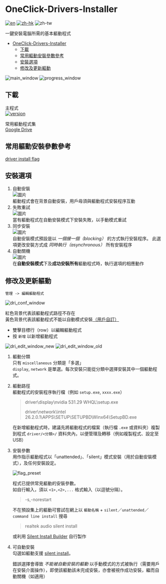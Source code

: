 # OneClick-Drivers-Installer

[![en](https://img.shields.io/badge/README-en-green.svg)](https://github.com/SuperDumbTM/OneClick-Drivers-Installer/blob/main/docs/README-en.md)
[![zh-hk](https://img.shields.io/badge/README-zh--hk-yellow.svg)](https://github.com/SuperDumbTM/OneClick-Drivers-Installer/blob/main/docs/README-zh_hk.md)
![zh-tw](https://img.shields.io/badge/README-zh--tw-inactive.svg)

一鍵安裝電腦所需的基本軀動程式

- [OneClick-Drivers-Installer](#oneclick-drivers-installer)
  - [下載](#下載)
  - [常用軀動安裝參數參考](#常用軀動安裝參數參考)
  - [安裝選項](#安裝選項)
  - [修改及更新軀動](#修改及更新軀動)

![main_window](https://github.com/SuperDumbTM/OneClick-Drivers-Installer/assets/71750702/ec78e2e8-3f7c-4897-a409-99bd9a11f019)
![progress_window](https://github.com/SuperDumbTM/OneClick-Drivers-Installer/assets/71750702/66e3a520-fc3c-4d07-80c7-88861cf9639f)


## 下載
主程式<br>
[![version](https://img.shields.io/badge/version-0.7.0-blue)](https://github.com/SuperDumbTM/OneClick-Drivers-Installer/releases/tag/v0.7.0)

常用軀動程式集<br>
[Google Drive](https://drive.google.com/drive/folders/1VqND0o75oBR80Ft2IK8WjTTbXaezmajw?usp=sharing)

## 常用軀動安裝參數參考
[driver install flag](https://github.com/SuperDumbTM/OneClick-Drivers-Installer/tree/main/docs/driver%20install%20flag)

## 安裝選項
1. 自動安裝<br>
    ![圖片](https://user-images.githubusercontent.com/71750702/226850047-1d67eebd-2a97-414f-a44a-e7aa05f6980c.png)<br>
    軀動程式會在背景自動安裝，用戶毋須與軀動程式安裝程序互動
2. 失敗重試<br>
    ![圖片](https://user-images.githubusercontent.com/71750702/226852116-544d01ce-919d-4a37-b463-e33ceaa60a82.png)<br>
    當有軀動程式在自動安裝模式下安裝失敗，以手動模式重試
3. 同步安裝<br>
    ![圖片](https://user-images.githubusercontent.com/71750702/226852351-3e44838b-ad04-48fb-b786-5bff2736daa0.png)<br>
    自動安裝模式預設是以 *一個接一個（blocking）* 的方式執行安裝程序。
    此選項更改安裝方式成 *同時執行（asynchronous）* 所有安裝程序
4. 自動關機<br>
    ![圖片](https://user-images.githubusercontent.com/71750702/226853670-8ce5c33e-b84c-4284-a466-d0ea7ddc718a.png)<br>
    在**自動安裝模式**下及**成功安裝所有**軀動程式時，執行選項的相應動作
    
## 修改及更新軀動
`管理 -> 編輯軀動程式`

![dri_conf_window](https://github.com/SuperDumbTM/OneClick-Drivers-Installer/assets/71750702/48275781-7b4d-4429-825e-c400dc8ef6fb)

紅色背景代表該軀動程式路徑不存在<br>
黃色背景代表該軀動程式不能以自動模式安裝[（用戶自訂）](#autoable-descr)

- 雙擊目標行（row）以編輯軀動程式
- 按 `新增` 以新增軀動程式

![dri_edit_window_new](https://github.com/SuperDumbTM/OneClick-Drivers-Installer/assets/71750702/027d1683-dabf-4796-97e6-54abd81997fd)
![dri_edit_window_old](https://github.com/SuperDumbTM/OneClick-Drivers-Installer/assets/71750702/e3b289eb-8212-4f44-9d1f-d460fb3dc1cc)


1. 軀動分類<br>
    只有 `miscellaneous` 分類是「多選」<br>
    `display`, `network` 是單選。每次安裝只能從分類中選擇安裝其中一個軀動程式。
2. 軀動路徑<br>
    軀動程式的安裝程序執行檔（例如 `setup.exe`, `xxxx.exe`）
    > driver\display\nvidia 531.29 WHQL\setup.exe
    >
    > driver\network\intel 26.2.0.1\APPS\SETUP\SETUPBD\Winx64\SetupBD.exe

    在新增軀動程式時，建議先將軀動程式的檔案（執行檔 `.exe` 或資料夾）複製到程式 `driver/<分類>/` 資料夾內，以便管理及轉移（例如複製程式、設定至 USB）<br>
3. 安裝參數<br>
    用作指示軀動程式以「unattended」、「silent」模式安裝（用於自動安裝模式），及任何安裝設定。
    
    ![flag_preset](https://user-images.githubusercontent.com/71750702/226869519-0a1b2680-791b-473a-928f-726925fc0df1.png)
    
    程式已提供常見軀動的安裝參數。<br>
    如自行輸入，須以 `<1>,<2>,...` 格式輸入（以逗號分隔）。
    > -s,-norestart
    
    不在預設集上的軀動可嘗試在網上以 `軀動名稱` + `silent`／`unattended`／`command line install` 搜尋
    > realtek audio silent install
    
    或利用 [Silent Install Builder](https://www.silentinstall.org/) 自行製作
4. <a name="autoable-descr">可自動安裝</a><br>
    勾選如軀動支援 [silent install](https://www.makeuseof.com/windows-silent-installation-explained/)。
    
    錯誤選擇會導致 *不能被自動安裝的軀動* 以手動模式的方式被執行（需要用戶在安裝介面操作），即使該軀動該未完成安裝，亦會被視作成功安裝，繼而自動關機（如適用）
